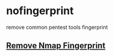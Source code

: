 # nofingerprint
remove common pentest tools fingerprint

## [Remove Nmap Fingerprint](https://github.com/Malayke/nofingerprint/blob/master/nmap.md)

